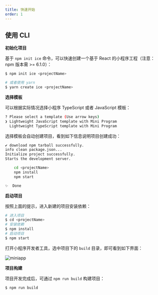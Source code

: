 ```yaml
---
title: 快速开始
order: 1
---
```


## 使用 CLI

**初始化项目**

基于 `npm init ice` 命令，可以快速创建一个基于 React 的小程序工程（注意：npm 版本需 >= 6.1.0）：

```bash
$ npm init ice <projectName>

# 或者使用 yarn
$ yarn create ice <projectName>
```

**选择模板**

可以根据实际情况选择小程序 TypeScript 或者 JavaScript 模板：

```bash
? Please select a template (Use arrow keys)
❯ Lightweight JavaScript template with Mini Program
  Lightweight TypeScript template with Mini Program
```

选择模板会自动创建项目，看到如下信息说明项目创建成功：

```bash
✔ download npm tarball successfully.
info clean package.json...
Initialize project successfully.
Starts the development server.

    cd <projectName>
    npm install
    npm start

✨  Done
```

**启动项目**

按照上面的提示，进入新建的项目安装依赖：

```bash
# 进入项目
$ cd <projectName>
# 安装依赖
$ npm install
# 启动项目
$ npm start
```

打开小程序开发者工具，选中项目下的 `build` 目录，即可看到如下界面：

![miniapp](https://img.alicdn.com/tfs/TB1C8tFaNvbeK8jSZPfXXariXXa-746-1322.png_480x420q80.jpg)


**项目构建**

项目开发完成后，可通过 `npm run build` 构建项目：

```bash
$ npm run build
```

